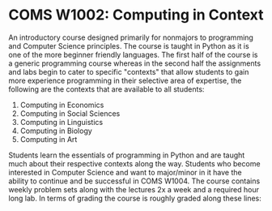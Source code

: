 # COMS W1002: Computing in Context

An introductory course designed primarily for nonmajors to programming and Computer Science principles. The course is taught in Python as it
is one of the more beginner friendly languages. The first half of the course is a generic programming course whereas in the second half the 
assignments and labs begin to cater to specific "contexts" that allow students to gain more experience programming in their selective area of
expertise, the following are the contexts that are available to all students:

1. Computing in Economics
2. Computing in Social Sciences
3. Computing in Linguistics
4. Computing in Biology
5. Computing in Art

Students learn the essentials of programming in Python and are taught much about their respective contexts along the way. Students who become
interested in Computer Science and want to major/minor in it have the ability to continue and be successful in COMS W1004. The course contains
weekly problem sets along with the lectures 2x a week and a required hour long lab. In terms of grading the course is roughly graded along these
lines:

